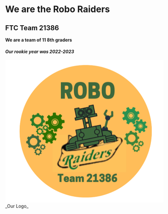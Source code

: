 # We are the Robo Raiders
## FTC Team 21386
**We are a team of 11 8th graders**
#### _Our rookie year was 2022-2023_
<img src="roboraiderslogo.png" alt="Robo Raiders">
_Our Logo_
